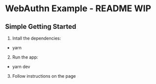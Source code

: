 # WebAuthn Example - README WIP

## Simple Getting Started

1. Intall the dependencies:
- yarn

2. Run the app:
- yarn dev

3. Follow instructions on the page